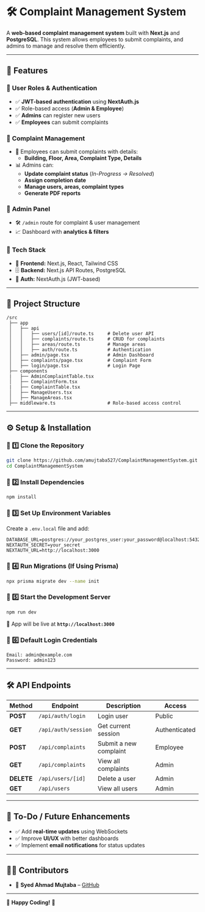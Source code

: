 # 🛠️ **Complaint Management System**  

A **web-based complaint management system** built with **Next.js** and **PostgreSQL**. This system allows employees to submit complaints, and admins to manage and resolve them efficiently.  

---

## 📌 **Features**
### 🔹 **User Roles & Authentication**
- ✅ **JWT-based authentication** using **NextAuth.js**
- ✅ Role-based access (**Admin & Employee**)  
- ✅ **Admins** can register new users  
- ✅ **Employees** can submit complaints  

### 🔹 **Complaint Management**
- 📝 Employees can submit complaints with details:
  - **Building, Floor, Area, Complaint Type, Details**
- 📊 Admins can:
  - **Update complaint status** (*In-Progress → Resolved*)
  - **Assign completion date**
  - **Manage users, areas, complaint types**
  - **Generate PDF reports**

### 🔹 **Admin Panel**
- 🛠️ `/admin` route for complaint & user management  
- 📈 Dashboard with **analytics & filters**  

### 🔹 **Tech Stack**
- 🚀 **Frontend:** Next.js, React, Tailwind CSS  
- 🗄️ **Backend:** Next.js API Routes, PostgreSQL  
- 🔑 **Auth:** NextAuth.js (JWT-based)  

---

## 📂 **Project Structure**
```
/src
 ├── app
 │   ├── api
 │   │   ├── users/[id]/route.ts     # Delete user API
 │   │   ├── complaints/route.ts     # CRUD for complaints
 │   │   ├── areas/route.ts          # Manage areas
 │   │   ├── auth/route.ts           # Authentication
 │   ├── admin/page.tsx              # Admin Dashboard
 │   ├── complaints/page.tsx         # Complaint Form
 │   ├── login/page.tsx              # Login Page
 ├── components
 |   ├── AdminComplaintTable.tsx
 │   ├── ComplaintForm.tsx
 |   ├── ComplaintTable.tsx
 │   ├── ManageUsers.tsx
 │   ├── ManageAreas.tsx
 ├── middleware.ts                   # Role-based access control
```

---

## ⚙️ **Setup & Installation**
### 📌 **1️⃣ Clone the Repository**
```bash
git clone https://github.com/amujtaba527/ComplaintManagementSystem.git
cd ComplaintManagementSystem
```

### 📌 **2️⃣ Install Dependencies**
```bash
npm install
```

### 📌 **3️⃣ Set Up Environment Variables**
Create a `.env.local` file and add:
```env
DATABASE_URL=postgres://your_postgres_user:your_password@localhost:5432/your_database
NEXTAUTH_SECRET=your_secret
NEXTAUTH_URL=http://localhost:3000
```

### 📌 **4️⃣ Run Migrations (If Using Prisma)**
```bash
npx prisma migrate dev --name init
```

### 📌 **5️⃣ Start the Development Server**
```bash
npm run dev
```
🚀 App will be live at **`http://localhost:3000`**  

### 📌 **6️⃣ Default Login Credentials**
```
Email: admin@example.com
Password: admin123
```

---

## 🛠️ **API Endpoints**
| Method | Endpoint                 | Description              | Access |
|--------|--------------------------|--------------------------|--------|
| **POST** | `/api/auth/login`       | Login user               | Public |
| **GET**  | `/api/auth/session`     | Get current session      | Authenticated |
| **POST** | `/api/complaints`       | Submit a new complaint   | Employee |
| **GET**  | `/api/complaints`       | View all complaints      | Admin |
| **DELETE** | `/api/users/[id]`     | Delete a user            | Admin |
| **GET**  | `/api/users`            | View all users           | Admin |

---

## 🎯 **To-Do / Future Enhancements**
- ✅ Add **real-time updates** using WebSockets  
- ✅ Improve **UI/UX** with better dashboards  
- ✅ Implement **email notifications** for status updates  

---

## 👨‍💻 **Contributors**
- 🚀 **Syed Ahmad Mujtaba** – [GitHub](https://github.com/amujtaba527)  

---
🚀 **Happy Coding!** 🎯